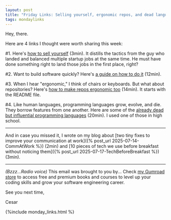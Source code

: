 ```yaml
---
layout: post
title: "Friday Links: Selling yourself, ergonomic repos, and dead languages"
tags: mondaylinks
---
```


Hey, there.

Here are 4 links I thought were worth sharing this week:

#1. Here's [how to sell yourself](https://www.fldr.zip/blog/sell-yourself) (3min). It distills the tactics from the guy who landed and balanced multiple startup jobs at the same time. He must have done something right to land those jobs in the first place, right?

#2. Want to build software quickly? Here's [a guide on how to do it](https://evanhahn.com/how-i-build-software-quickly/) (12min).

#3. When I hear "ergonomic," I think of chairs or keyboards. But what about repositories? Here's [how to make repos ergonomic too](https://pdx.su/blog/2025-07-10-make-your-repo-ergonomic/) (14min). It starts with the README file.

#4. Like human languages, programming languages grow, evolve, and die. They borrow features from one another. Here are some of the [already dead but influential programming languages](https://www.hillelwayne.com/post/influential-dead-languages/) (20min). I used one of those in high school.

***

And in case you missed it, I wrote on my blog about [two tiny fixes to improve your communication at work]({% post_url 2025-07-14-CommAtWork %}) (2min) and [10 pieces of tech we use before breakfast without noticing them]({% post_url 2025-07-17-TechBeforeBreakfast %}) (3min).

***

_(Bzzz...Radio voice)_ This email was brought to you by... Check [my Gumroad store](https://imcsarag.gumroad.com/) to access free and premium books and courses to level up your coding skills and grow your software engineering career.

See you next time,

Cesar

{%include monday_links.html %}
